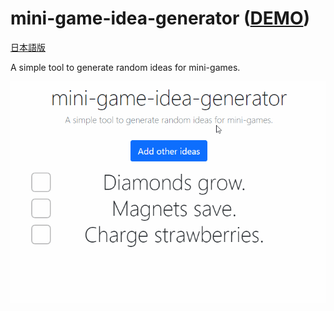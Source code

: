 # mini-game-idea-generator ([DEMO](https://abagames.github.io/mini-game-idea-generator/build/))

[日本語版](https://abagames.github.io/mini-game-idea-generator/build/?land=ja)

A simple tool to generate random ideas for mini-games.

<img src="./docs/screenshot.gif" alt="screenshot"/>
